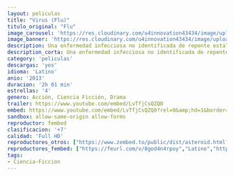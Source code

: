 ```yaml
---
layout: peliculas
title: "Virus (Flu)"
titulo_original: "Flu"
image_carousel: 'https://res.cloudinary.com/u4innovation43434/image/upload/v1584153890/virus-min_ecmhbt.jpg'
image_banner: 'https://res.cloudinary.com/u4innovation43434/image/upload/v1584153891/NO6T4XW2ZNFRBBESCXVR6RUWEA-min_ofzjqe.jpg'
description: Una enfermedad infecciosa no identificada de repente estalla, provocando una destrucción generalizada. La enfermedad infecta a sus víctimas a través de su sistema respiratorio y se tarda sólo 36 horas para que las personas infectadas mueran. Una lucha desesperada sobreviene para poder controlar la epidemia.
description_corta: Una enfermedad infecciosa no identificada de repente estalla, provocando una destrucción generalizada. La enfermedad infecta a sus víctimas a través de su sistema respiratorio y se...
category: 'peliculas'
descargas: 'yes'
idioma: 'Latino'
anio: '2013'
duracion: '2h 01 min'
estrellas: '4'
genero: Acción, Ciencia Ficción, Drama
trailer: https://www.youtube.com/embed/LvTfjCsQZQ0
embed: https://www.youtube.com/embed/LvTfjCsQZQ0?rel=0&amp;hd=1&border=0&wmode=opaque&enablejsapi=1&modestbranding=1&controls=1&showinfo=1
sandbox: allow-same-origin allow-forms
reproductor: fembed
clasificacion: '+7'
calidad: 'Full HD'
reproductores_otros: ["https://www.zembed.to/public/dist/asteroid.html?id=e2e2e055b103c4a4280c0d5534890e66&title=The%20Flu","Latino","https://mstream.press/yks43yalovhg","Latino","https://movcloud.net/embed/hg-tsE-N3ZA1","Latino"]
reproductores_fembed: ["https://feurl.com/v/8god4n4rpoy","Latino","https://jplayer.club/v/-dlk5hp52lzkene","Latino"]
tags:
- Ciencia-Ficcion
---
```












